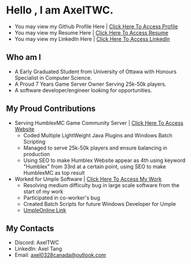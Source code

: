 # Hello , I am AxelTWC. 
- You may view my Github Profile Here | [Click Here To Access Profile](https://github.com/AxelTWC)
- You may view my Resume Here | [Click Here To Access Resume](https://axeltwc.github.io/AxelTang-Resume.pdf)
- You may view my Linkedln Here | [Click Here To Access Linkedln](https://www.linkedin.com/in/axel-tang-2b22572b6/)

## Who am I 
- A Early Graduated Student from University of Ottawa with Honours Specialist in Computer Science.
- A Proud 7 Years Game Server Owner Serving 25k-50k players.
- A software developer/engineer looking for opportunities.

## My Proud Contributions
- Serving HumblexMC Game Community Server | [Click Here To Access Website](https://humblex.net)
  - Coded Multiple LightWeight Java Plugins and Windows Batch Scripting
  - Managed to serve 25k-50k players and ensure balancing in production
  - Using SEO to make Humblex Website appear as 4th using keyword "Humblex" from 33rd at a certain point, using SEO to make HumblexMC as top result 
- Worked for Umple Software | [Click Here To Access My Work](https://github.com/umple/umple/issues?q=involves%3AAxelTWC+sort%3Acreated-asc+)
  - Resolving medium difficulty bug in large scale software from the start of my work
  - Participated in co-worker's bug
  - Created Batch Scripts for future Windows Developer for Umple
  - [UmpleOnline Link](https://cruise.umple.org/umpleonline/)
## My Contacts
- Discord: AxelTWC
- Linkedln: Axel Tang
- Email: axel0328canada@outlook.com
